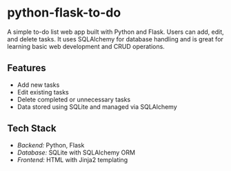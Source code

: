 # python-flask-to-do
A simple to-do list web app built with Python and Flask. Users can add, edit, and delete tasks. It uses SQLAlchemy for database handling and is great for learning basic web development and CRUD operations.

## Features

- Add new tasks
- Edit existing tasks
- Delete completed or unnecessary tasks
- Data stored using SQLite and managed via SQLAlchemy

## Tech Stack

- *Backend:* Python, Flask
- *Database:* SQLite with SQLAlchemy ORM
- *Frontend:* HTML with Jinja2 templating

